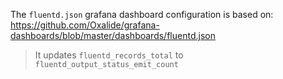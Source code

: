 The `fluentd.json` grafana dashboard configuration is based on: https://github.com/Oxalide/grafana-dashboards/blob/master/dashboards/fluentd.json

> It updates `fluentd_records_total` to `fluentd_output_status_emit_count`
